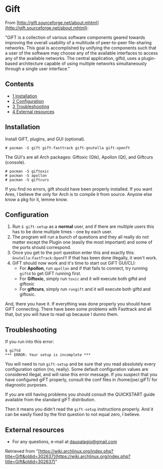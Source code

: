 # Gift

From [http://gift.sourceforge.net/about.mhtml](http://gift.sourceforge.net/about.mhtml):

"GiFT is a collection of various software components geared towards improving the overall usability of a multitude of peer-to-peer file-sharing networks. This goal is accomplished by unifying the components such that a user of the software may choose any of the available interfaces to access any of the available networks. The central application, giftd, uses a plugin-based architecture capable of using multiple networks simultaneously through a single user interface."

## Contents

*   [1 Installation](#Installation)
*   [2 Configuration](#Configuration)
*   [3 Troubleshooting](#Troubleshooting)
*   [4 External resources](#External_resources)

## Installation

Install GiFT, plugins, and GUI (optional).

```
# pacman -S gift gift-fasttrack gift-gnutella gift-openft

```

The GUI's are all Arch packages: Giftoxic (Gtk), Apollon (Qt), and Giftcurs (console).

```
# pacman -S giftoxic
# pacman -S apollon
# pacman -S giftcurs

```

If you find no errors, gift should have been properly installed. If you want Ares, I believe the only for Arch is to compile it from source. Anyone else know a pkg for it, lemme know.

## Configuration

1.  Run `$ gift-setup` as a **normal** user, and if there are multiple users this has to be done multiple times - one by each user.
2.  The program will run a bunch of questions and they all really do not matter except the Plugin one (easily the most important) and some of the ports should correspond.
3.  Once you get to the port question enter this and exactly this: `Gnutella:FastTrack:OpenFT` If that has been done illegally, it won't work.
4.  GiFT should now work and it's time to start out GiFT GUI/CLI:
    *   For **Apollon**, run `apollon` and if that fails to connect, try running `giftd` to get GiFT running first.
    *   For **Giftoxic**, simply run `toxic` and it will execute both giftd and giftoxic
    *   For **giftcurs**, simply run `rungift` and it will execute both giftd and giftoxic.

And, there you have it. If everything was done properly you should have GiFT connecting. There have been some problems with Fasttrack and all that, but you will have to read up because I dunno them.

## Troubleshooting

If you run into this error:

```
$ giftd
*** ERROR: Your setup is incomplete ***

```

You will need to run `gift-setup` and be sure that you read absolutely every configuration option (no, really). Some default configuration values are considered illegal, and will raise this error message. If you suspect that you have configured giFT properly, consult the conf files in /home/joe/.giFT/ for diagnostic purposes.

If you are still having problems you should consult the QUICKSTART guide available from the standard giFT distribution.

Then it means you didn't read the `gift-setup` instructions properly. And it can be easily fixed by the first question to not equal zero, I believe.

## External resources

*   For any questions, e-mail at dauoalagio@gmail.com

Retrieved from "[https://wiki.archlinux.org/index.php?title=Gift&oldid=302637](https://wiki.archlinux.org/index.php?title=Gift&oldid=302637)"